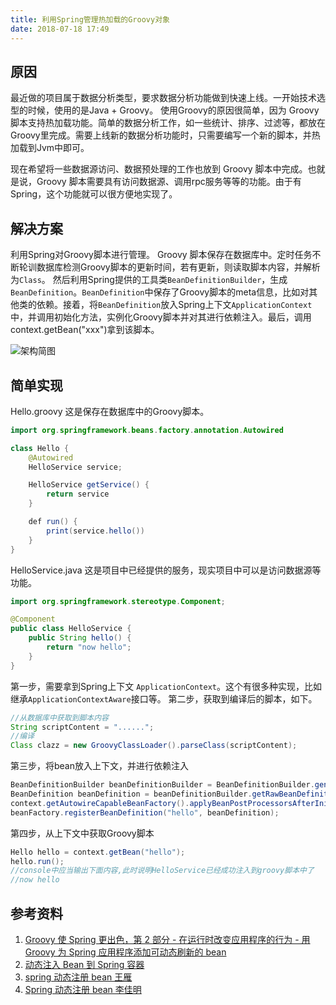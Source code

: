 ```yaml
---
title: 利用Spring管理热加载的Groovy对象
date: 2018-07-18 17:49
---
```


## 原因

最近做的项目属于数据分析类型，要求数据分析功能做到快速上线。一开始技术选型的时候，使用的是Java + Groovy。 使用Groovy的原因很简单，因为 Groovy 脚本支持热加载功能。简单的数据分析工作，如一些统计、排序、过滤等，都放在Groovy里完成。需要上线新的数据分析功能时，只需要编写一个新的脚本，并热加载到Jvm中即可。

现在希望将一些数据源访问、数据预处理的工作也放到 Groovy 脚本中完成。也就是说，Groovy 脚本需要具有访问数据源、调用rpc服务等等的功能。由于有Spring，这个功能就可以很方便地实现了。

## 解决方案
利用Spring对Groovy脚本进行管理。
Groovy 脚本保存在数据库中。定时任务不断轮训数据库检测Groovy脚本的更新时间，若有更新，则读取脚本内容，并解析为`Class`。
然后利用Spring提供的工具类`BeanDefinitionBuilder`，生成`BeanDefinition`。`BeanDefinition`中保存了Groovy脚本的meta信息，比如对其他类的依赖。接着，将`BeanDefinition`放入Spring上下文`ApplicationContext`中，并调用初始化方法，实例化Groovy脚本并对其进行依赖注入。最后，调用context.getBean("xxx")拿到该脚本。

![架构简图](https://ws3.sinaimg.cn/large/006tNc79gy1fte784mbcbj30hb0fvq2y.jpg)

## 简单实现

Hello.groovy
这是保存在数据库中的Groovy脚本。

```java
import org.springframework.beans.factory.annotation.Autowired

class Hello {
    @Autowired
    HelloService service;

    HelloService getService() {
        return service
    }

    def run() {
        print(service.hello())
    }
}
```

HelloService.java
这是项目中已经提供的服务，现实项目中可以是访问数据源等功能。

```java
import org.springframework.stereotype.Component;

@Component
public class HelloService {
    public String hello() {
        return "now hello";
    }
}
```

第一步，需要拿到Spring上下文 `ApplicationContext`。这个有很多种实现，比如继承`ApplicationContextAware`接口等。
第二步，获取到编译后的脚本，如下。

```java
//从数据库中获取到脚本内容
String scriptContent = "......";
//编译
Class clazz = new GroovyClassLoader().parseClass(scriptContent);
```

第三步，将bean放入上下文，并进行依赖注入

```java
BeanDefinitionBuilder beanDefinitionBuilder = BeanDefinitionBuilder.genericBeanDefinition(clazz);
BeanDefinition beanDefinition = beanDefinitionBuilder.getRawBeanDefinition();
context.getAutowireCapableBeanFactory().applyBeanPostProcessorsAfterInitialization(beanDefinition, "hello");
beanFactory.registerBeanDefinition("hello", beanDefinition);
```

第四步，从上下文中获取Groovy脚本

```java
Hello hello = context.getBean("hello");
hello.run();
//console中应当输出下面内容,此时说明HelloService已经成功注入到groovy脚本中了
//now hello
```

## 参考资料
1. [Groovy 使 Spring 更出色，第 2 部分 - 在运行时改变应用程序的行为 - 用 Groovy 为 Spring 应用程序添加可动态刷新的 bean](https://www.ibm.com/developerworks/cn/java/j-groovierspring2.html)
2. [动态注入 Bean 到 Spring 容器](https://blog.csdn.net/chao_1990/article/details/77370314)
3. [spring 动态注册 bean 王雁](https://zhuanlan.zhihu.com/p/30226423)
4. [Spring 动态注册 bean 李佳明](https://zhuanlan.zhihu.com/p/30070328)